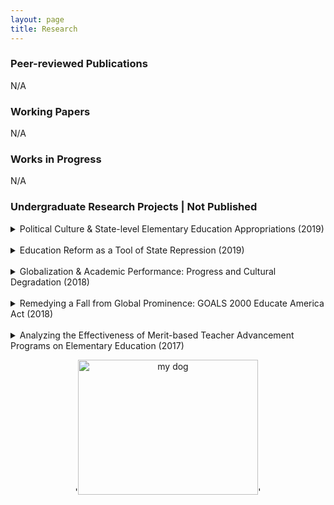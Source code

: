 ```yaml
---
layout: page
title: Research
---
```


<div class="text-left">
  <h3>Peer-reviewed Publications</h3>
  <p>N/A</p>
  
  <h3>Working Papers</h3>
  <p>N/A</p>
  
  <h3>Works in Progress</h3>
  <p>N/A</p>
  
  <h3>Undergraduate Research Projects | Not Published</h3>
 <p> 
<details>
  <summary>
    Political Culture & State-level Elementary Education Appropriations (2019)
  </summary>
  <p>
    Utilized Elazar’s political culture typology, Heck’s applied political culture framework on higher education appropriations, and Wirt’s study on legislator response to political culture to explore the link between a state legislature’s dominant political culture and elementary education appropriations.
  </p>
  </details>
<br>
  <details> 
  <summary>
    Education Reform as a Tool of State Repression (2019)
  </summary>
  <p>
   Utilized Finkel and Davenport’s characterizations of state repression to conduct a case study on Canada’s use of education reform as a tool of state repression to subjugate the aboriginal population into residential schools via <i>The Indian Act of 1876</i>.
  </p>
</details>
 <br>
<details>
  <summary>
   Globalization & Academic Performance: Progress and Cultural Degradation (2018)
  </summary>
  <p>
    Utilized OLS regression analysis on the KOF Globalization Index and the Programme for International Student Assessment (PISA) data to explore the link between globalization and academic performance.
  </p>
  </details>
<br>
<details>
  <summary>
    Remedying a Fall from Global Prominence: GOALS 2000 Educate America Act (2018)
  </summary>
  <p>
   Utilized John Kingdon's Policy Streams Model and Graham Allison's Governmental Politics Model to study the formulation and implementation of the <i>GOALS 2000: Educate America Act</i>.
  </p>
  </details>
<br>
  <details>
  <summary>
    Analyzing the Effectiveness of Merit-based Teacher Advancement Programs on Elementary Education (2017)
  </summary>
  <p>
   Utilized OLS regression analysis on state-level standardized testing data and government-funded teacher advancement programs to explore the link between merit pay and academic performance.
  </p>
  </details>
  </p>
</div>

<p style="text-align:center;">'<img src="static/orion_my_dog_gif.gif" alt="my dog" width="288.5" height="216.5">'</p>
